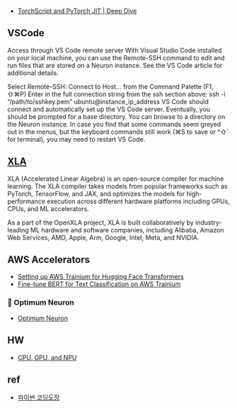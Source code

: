 * [TorchScript and PyTorch JIT | Deep Dive](https://www.youtube.com/watch?v=2awmrMRf0dA)

## VSCode ##

Access through VS Code remote server
With Visual Studio Code installed on your local machine, you can use the Remote-SSH command to edit and run files that are stored on a Neuron instance. See the VS Code article for additional details.

Select Remote-SSH: Connect to Host… from the Command Palette (F1, ⇧⌘P)
Enter in the full connection string from the ssh section above: ssh -i “/path/to/sshkey.pem” ubuntu@instance_ip_address
VS Code should connect and automatically set up the VS Code server.
Eventually, you should be prompted for a base directory. You can browse to a directory on the Neuron instance.
In case you find that some commands seem greyed out in the menus, but the keyboard commands still work (⌘S to save or ^⇧` for terminal), you may need to restart VS Code.

 
## [XLA](https://openxla.org/xla) ##
XLA (Accelerated Linear Algebra) is an open-source compiler for machine learning. The XLA compiler takes models from popular frameworks such as PyTorch, TensorFlow, and JAX, and optimizes the models for high-performance execution across different hardware platforms including GPUs, CPUs, and ML accelerators.

As a part of the OpenXLA project, XLA is built collaboratively by industry-leading ML hardware and software companies, including Alibaba, Amazon Web Services, AMD, Apple, Arm, Google, Intel, Meta, and NVIDIA.


## AWS Accelerators ##

* [Setting up AWS Trainium for Hugging Face Transformers](https://www.philschmid.de/setup-aws-trainium)
* [Fine-tune BERT for Text Classification on AWS Trainium](https://huggingface.co/docs/optimum-neuron/tutorials/fine_tune_bert)


### 🤗 Optimum Neuron ###
* [Optimum Neuron](https://huggingface.co/docs/optimum-neuron/index)



## HW ##

* [CPU, GPU, and NPU](https://levysoft.medium.com/cpu-gpu-and-npu-understanding-key-differences-and-their-roles-in-artificial-intelligence-2913a24d0747)



## ref ##

* [파이썬 코딩도장](https://dojang.io/course/view.php?id=7)
